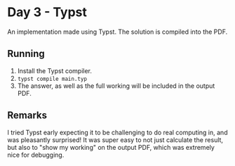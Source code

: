 # Day 3 - Typst

An implementation made using Typst. The solution is compiled into the PDF.

## Running

1. Install the Typst compiler.
2. `typst compile main.typ`
3. The answer, as well as the full working will be included in the output PDF.

## Remarks

I tried Typst early expecting it to be challenging to do real computing in, and
was pleasantly surprised! It was super easy to not just calculate the result,
but also to "show my working" on the output PDF, which was extremely nice for
debugging.
